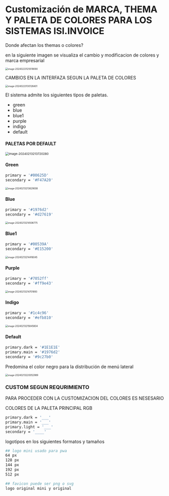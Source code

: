 # Customización de MARCA, THEMA Y PALETA DE COLORES PARA LOS SISTEMAS ISI.INVOICE

Donde afectan los themas o colores?

en la siguiente imagen se visualiza el cambio y modificacion de colores y marca empresarial

<img src="https://res.cloudinary.com/dk6nl8tfk/image/upload/v1709320806/2024/03/aee064d18cb5d6bb790fb55dbd7f4492.png" alt="image-20240223125519090" style="zoom: 50%;" />

CAMBIOS EN LA INTERFAZA SEGUN LA PALETA DE COLORES

<img src="https://res.cloudinary.com/dk6nl8tfk/image/upload/v1709320814/2024/03/e1f06a33721254adf08c0500c1e4fe79.png" alt="image-20240223130126401" style="zoom:50%;" />

El sistema admite los siguientes tipos de paletas.

- green
- blue
- blue1
- purple
- indigo
- default

#### PALETAS POR DEFAULT

<img src="https://res.cloudinary.com/dk6nl8tfk/image/upload/v1709320821/2024/03/15283609cf130db4ea0f3fb634cd592f.png" alt="image-20240213213720280" style="zoom:67%;" />

#### Green

```bash
primary = '#00625D'
secondary = '#F47A20'
```

<img src="https://res.cloudinary.com/dk6nl8tfk/image/upload/v1709320828/2024/03/21b087456c184baa5c4b22cf56fe6da1.png" alt="image-20240213213829008" style="zoom: 50%;" />

#### Blue

```bash
primary = '#1976d2'
secondary = '#d27619'
```

<img src="https://res.cloudinary.com/dk6nl8tfk/image/upload/v1709320834/2024/03/abd091f722f588ded0b5eba0d14c2e51.png" alt="image-20240213214506775" style="zoom:50%;" />

#### Blue1

```bash
primary = '#00539A'
secondary = '#E15200'
```

<img src="https://res.cloudinary.com/dk6nl8tfk/image/upload/v1709320840/2024/03/b731ddbb80a259b980fd47d0ea8c464b.png" alt="image-20240213214416045" style="zoom:50%;" />

#### Purple

```bash
primary = '#7052ff'
secondary = '#ff9e43'
```

<img src="https://res.cloudinary.com/dk6nl8tfk/image/upload/v1709320846/2024/03/3c1051680a9800ebaaf1696e480b9bbd.png" alt="image-20240213214701893" style="zoom:50%;" />

#### Indigo

```bash
primary = '#1c4c96'
secondary = '#efb810'
```

<img src="https://res.cloudinary.com/dk6nl8tfk/image/upload/v1709320852/2024/03/9c8ff1f83035d330b5a95bb81a090dc4.png" alt="image-20240213215845804" style="zoom:50%;" />

#### Default

```bash
primary.dark = '#1E1E1E'
primary.main = '#1976d2'
secondary = '#9c27b0'
```

Predomina el color negro para la distribución de menú lateral

<img src="https://res.cloudinary.com/dk6nl8tfk/image/upload/v1709320859/2024/03/775fd11b179f062a22a18a687c80aae2.png" alt="image-20240213220052989" style="zoom:50%;" />

### CUSTOM SEGUN REQURIMIENTO

PARA PROCEDER CON LA CUSTOMIZACION DEL COLORES ES NESESARIO

COLORES DE LA PALETA PRINCIPAL RGB

```bash
primary.dark = '___'
primary.main = '___'
primary.light = '___'
secondary = '____'
```

logotipos en los siguientes formatos y tamaños

```bash
## logo mini usado para pwa
64 px
128 px
144 px
192 px
512 px

## favicon puede ser png o svg
logo original mini y original
```
